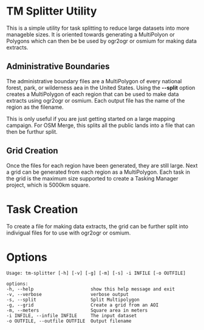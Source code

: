 # TM Splitter Utility

This is a simple utility for task splitting to reduce large datasets
into more manageble sizes. It is oriented towards generating a
MultiPolyon or Polygons which can then be be used by ogr2ogr or osmium
for making data extracts.

## Administrative Boundaries

The administrative boundary files are a MultiPolygon of every national
forest, park, or wilderness aea in the United States. Using the
__--split__ option creates a MultiPolygon of each region that can be
used to make data extracts using ogr2ogr or osmium. Each output file
has the name of the region as the filename.

This is only useful if you are just getting started on a large
mapping campaign. For OSM Merge, this splits all the public lands
into a file that can then be furthur split.

## Grid Creation

Once the files for each region have been generated, they are still
large. Next a grid can be generated from each region as a
MultiPolygon. Each task in the grid is the maximum size supported to
create a Tasking Manager project, which is 5000km square.

# Task Creation

To create a file for making data extracts, the grid can be further
split into indivigual files for to use with ogr2ogr or osmium.

# Options

	Usage: tm-splitter [-h] [-v] [-g] [-m] [-s] -i INFILE [-o OUTFILE]

	options:
	-h, --help                     show this help message and exit
	-v, --verbose                  verbose output
	-s, --split                    Split Multipolygon
	-g, --grid                     Create a grid from an AOI
	-m, --meters                   Square area in meters
	-i INFILE, --infile INFILE     The input dataset
	-o OUTFILE, --outfile OUTFILE  Output filename
